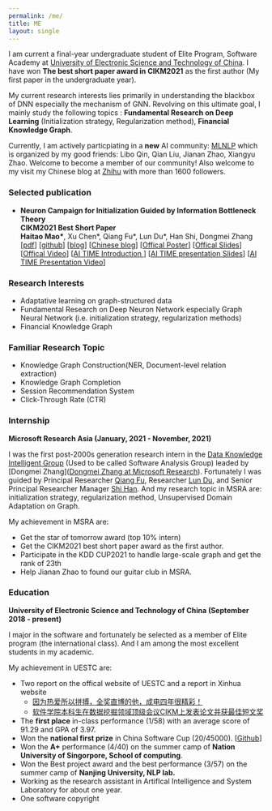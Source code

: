 ```yaml
---
permalink: /me/
title: ME
layout: single
---
```

I am current a final-year undergraduate student of Elite Program, Software Academy at [University of Electronic Science and Technology of China](https://en.uestc.edu.cn/). I have won **The best short paper award in CIKM2021** as the first author (My first paper in the undergraduate year). 

My current research interests lies primarily in understanding the blackbox of DNN especially the mechanism of GNN. Revolving on this ultimate goal, I mainly study the following topics : **Fundamental Research on Deep Learning** (Initialization strategy, Regularization method), **Financial Knowledge Graph**. 

Currently, I am actively particpiating in a **new** AI community: [MLNLP](https://mp.weixin.qq.com/s/IUjQIVCSKexVKuV_jz5SRg) which is organized by my good friends: Libo Qin, Qian Liu, Jianan Zhao, Xiangyu Zhao. Welcome to become a member of our community! Also welcome to my visit my Chinese blog at [Zhihu](https://www.zhihu.com/people/que-yue-3-77) with more than 1600 followers. 



### Selected publication
<ul>
    <li>
      <p>
        <strong> Neuron Campaign for Initialization Guided by Information Bottleneck Theory </strong><br>
        <strong>CIKM2021 Best Short Paper</strong><br>
        <strong>Haitao Mao*</strong>, Xu Chen*, Qiang Fu*, Lun Du*, Han Shi, Dongmei Zhang <br>
        [<a href="https://arxiv.org/pdf/2108.06530.pdf">pdf</a>]
        [<a href="https://github.com/huanhuqueyue/CIKM-IBCI">github</a>]
        [<a href="https://huanhuqueyue.github.io/personal-page/categories/neuronCampaign/">blog</a>]
        [<a href="https://zhuanlan.zhihu.com/p/398198523">Chinese blog</a>]
        [<a href="https://github.com/huanhuqueyue/personal-page/blob/master/_files/Init_poster.pdf">Offical Poster</a>]
        [<a href="https://github.com/huanhuqueyue/personal-page/blob/master/_files/CIKM21_Neuron_Campaign_for_Initialization_Guided_by_Information_Bottleneck_Theory.pdf">Offical Slides</a>]
        [<a href="https://github.com/huanhuqueyue/personal-page/blob/master/_files/Init_video.mp4">Offical Video</a>]
        [<a href="https://mp.weixin.qq.com/s/PEt7m_iadPGm9puO0S0nHw">AI TIME Introduction </a>]
        [<a href="https://github.com/huanhuqueyue/personal-page/blob/master/_files/AITime%20CIKM21%20-%20Neuron%20Campaign.pdf">AI TIME presentation Slides</a>]
        [<a href="https://www.bilibili.com/video/BV1fL411V7FP?spm_id_from=333.1007.top_right_bar_window_history.content.click">AI TIME Presentation Video</a>]
      </p>
    </li>
</ul>

### Research Interests
- Adaptative learning on graph-structured data
- Fundamental Research on Deep Neuron Network especially Graph Neural Network (i.e. initialization strategy, regularization methods)
- Financial Knowledge Graph



### Familiar Research Topic
- Knowledge Graph Construction(NER, Document-level relation extraction)
- Knowledge Graph Completion
- Session Recommendation System
- Click-Through Rate (CTR)

### Internship

**Microsoft Research Asia (January, 2021 - November, 2021)**

I was the first post-2000s generation research intern in the [Data Knowledge Intelligent Group](https://www.microsoft.com/en-us/research/group/data-knowledge-intelligence/) (Used to be called Software Analysis Group) leaded by [Dongmei Zhang]([Dongmei Zhang at Microsoft Research](https://www.microsoft.com/en-us/research/people/dongmeiz/)). Fortunately I was guided by Principal Researcher [Qiang Fu](https://scholar.google.com/citations?hl=en&user=bwTLZSIAAAAJ), Researcher [Lun Du](https://scholar.google.com/citations?user=3XUANDAAAAAJ&hl=en&oi=ao), and Senior Principal Researcher Manager [Shi Han](https://www.microsoft.com/en-us/research/people/shihan/). And my research topic in MSRA are: initialization strategy, regularization method, Unsupervised Domain Adaptation on Graph. 

My achievement in MSRA are:

- Get the star of tomorrow award (top 10% intern)
- Get the CIKM2021 best short paper award as the first author.
- Participate in the KDD CUP2021 to handle large-scale graph and get the rank of 23th
- Help Jianan Zhao to found our guitar club in MSRA.



### Education

**University of Electronic Science and Technology of China  (September 2018 - present)**

I major in the software and fortunately be selected as a member of Elite program (the international class). And I am among the most excellent students in my academic. 

My achievement in UESTC are:

- Two report on the offical website of UESTC and a report in Xinhua website
  - [因为热爱所以拼搏，全奖直博的他，成电四年很精彩！](https://mp.weixin.qq.com/s/CMcPWZ1YTafE8CUQcA619Q) 
  - [软件学院本科生在数据挖掘领域顶级会议CIKM上发表论文并获最佳短文奖](https://news.uestc.edu.cn/?n=UestcNews.Front.DocumentV2.ArticlePage&Id=81841)
- The **first place** in-class performance (1/58) with an average score of 91.29 and GPA of 3.97.
- Won the **national first prize** in China Software Cup (20/45000). [[Github](https://github.com/xiaobao520123/EnterpriseNavigator)]
- Won the **A+** performance (4/40) on the summer camp of **Nation University of Singorpore, School of computing**. 
- Won the Best project award and the best performance (3/57) on the summer camp of **Nanjing University, NLP lab.**
- Working as the research assistant in ArtifIcal Intelligence and System Laboratory for about one year.
- One software copyright


